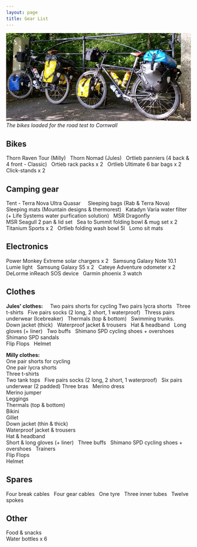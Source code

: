 ```yaml
---
layout: page
title: Gear List
---
```


![Pack](/assets/img/Pack.JPG)*The bikes loaded for the road test to Cornwall*


## Bikes

  Thorn Raven Tour (Milly)  
  Thorn Nomad (Jules)  
  Ortlieb panniers (4 back & 4 front - Classic)  
  Ortieb rack packs x 2  
  Ortlieb Ultimate 6 bar bags x 2  
  Click-stands x 2  

## Camping gear  

  Tent - Terra Nova Ultra Quasar    
  Sleeping bags (Rab & Terra Nova)  
  Sleeping mats (Mountain designs & thermorest)  
Katadyn Varia water filter (+ Life Systems water purfication solution)  
MSR Dragonfly  
MSR Seagull 2 pan & lid set    
Sea to Summit folding bowl & mug set x 2   
Titanium Sports x 2   
Ortlieb folding wash bowl 5l  
Lomo sit mats  

## Electronics  

Power Monkey Extreme solar chargers x 2  
Samsung Galaxy Note 10.1  
Lumie light  
Samsung Galaxy S5 x 2  
Cateye Adventure odometer x 2  
DeLorme inReach SOS device  
Garmin phoenix 3 watch  

## Clothes  

**Jules' clothes:**    
Two pairs shorts for cycling 
Two pairs lycra shorts  
Three t-shirts    
Five pairs socks (2 long, 2 short, 1 waterproof)  
Thress pairs underwear (Icebreaker)   
Thermals (top & bottom)  
Swimming trunks.  
Down jacket (thick)  
Waterproof jacket & trousers  
Hat & headband  
Long gloves (+ liner)  
Two buffs  
Shimano SPD cycling shoes + overshoes  
Shimano SPD sandals  
Flip Flops  
Helmet  

**Milly clothes:**  
One pair shorts for cycling  
One pair lycra shorts  
Three t-shirts  
Two tank tops  
Five pairs socks (2 long, 2 short, 1 waterproof)  
Six pairs underwear (2 padded) 
Three bras  
Merino dress  
Merino jumper  
Leggings  
Thermals (top & bottom)  
Bikini  
Gillet  
Down jacket (thin & thick)  
Waterproof jacket & trousers  
Hat & headband  
Short & long gloves (+ liner)  
Three buffs  
Shimano SPD cycling shoes + overshoes  
Trainers  
Flip Flops  
Helmet  

## Spares 

Four break cables  
Four gear cables  
One tyre  
Three inner tubes  
Twelve spokes  

## Other
Food & snacks  
Water bottles x 6 
